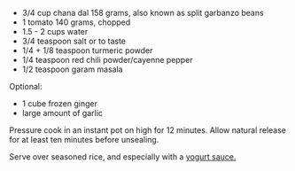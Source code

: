 
 * 3/4 cup chana dal 158 grams, also known as split garbanzo beans
 * 1 tomato 140 grams, chopped
 * 1.5 - 2 cups water
 * 3/4 teaspoon salt or to taste
 * 1/4 + 1/8 teaspoon turmeric powder
 * 1/4 teaspoon red chili powder/cayenne pepper
 * 1/2 teaspoon garam masala

Optional:
 * 1 cube frozen ginger
 * large amount of garlic


Pressure cook in an instant pot on high for 12 minutes. Allow natural 
release for at least ten minutes before unsealing.

Serve over seasoned rice, and especially with a
[yogurt sauce.](/r/garlic-yogurt-sauce.md)
